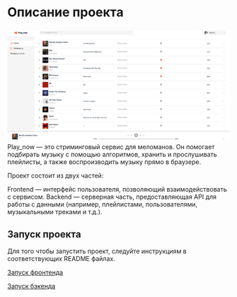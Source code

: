 # Описание проекта
![Play_now Preview](streaming_service/public/img/player.jpg)
Play_now — это стриминговый сервис для меломанов. Он помогает подбирать музыку с помощью алгоритмов, хранить и прослушивать плейлисты, а также воспроизводить музыку прямо в браузере.

Проект состоит из двух частей:

Frontend — интерфейс пользователя, позволяющий взаимодействовать с сервисом.
Backend — серверная часть, предоставляющая API для работы с данными (например, плейлистами, пользователями, музыкальными треками и т.д.).

## Запуск проекта
Для того чтобы запустить проект, следуйте инструкциям в соответствующих README файлах.

[Запуск фронтенда](streaming_service/README.md)

[Запуск бэкенда](streaming_service_api/README.md)
